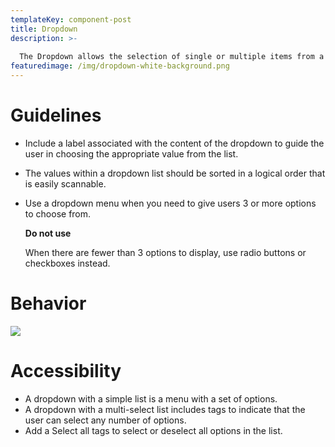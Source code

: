 ```yaml
---
templateKey: component-post
title: Dropdown
description: >-
  
  The Dropdown allows the selection of single or multiple items from a list, which allows the users to choose an option and execute the relevant action.
featuredimage: /img/dropdown-white-background.png
---
```

# **Guidelines**

* Include a label associated with the content of the dropdown to guide the user in choosing the appropriate value from the list.
* The values within a dropdown list should be sorted in a logical order that is easily scannable.
* Use a dropdown menu when you need to give users 3 or more options to choose from.

  **Do not use**

  When there are fewer than 3 options to display, use radio buttons or checkboxes instead.

# **Behavior**

![](/img/dropdown-white-background.png)

# **Accessibility**

* A dropdown with a simple list is a menu with a set of options.
* A dropdown with a multi-select list includes tags to indicate that the user can select any number of options.
* Add a Select all tags to select or deselect all options in the list.


